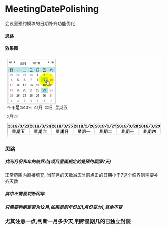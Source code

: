 # MeetingDatePolishing
会议室预约模块的日期补齐功能优化

#### 思路





#### 效果图
![](https://github.com/web3601/MeetingDatePolishing/blob/master/mp4/md2.gif)


### 思路

##### 找到月份和年的临界点(项目里面规定的是预约期限7天)

正常范围内直接填充,
当前月的天数减去当前点击的日期小于7这个临界则需要补齐天数


##### 其中不需要判断闰年

##### 只需要判断是否为12月,如果是则年份加1,月份变为1,其余不变

### 尤其注意一点,判断一月多少天,判断星期几的已独立封装